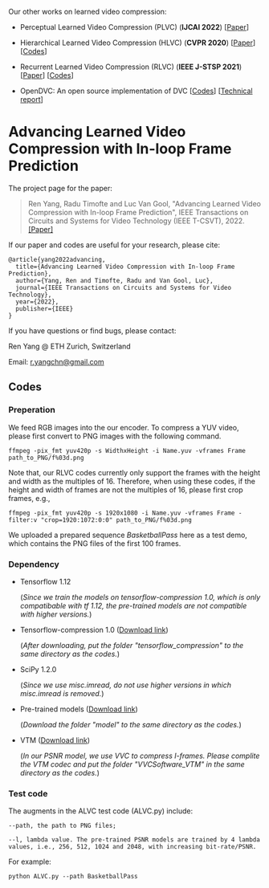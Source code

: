 Our other works on learned video compression:

- Perceptual Learned Video Compression (PLVC) (**IJCAI 2022**) [[Paper](https://arxiv.org/abs/2109.03082)]

- Hierarchical Learned Video Compression (HLVC) (**CVPR 2020**) [[Paper](https://arxiv.org/abs/2003.01966)] [[Codes](https://github.com/RenYang-home/HLVC)]

- Recurrent Learned Video Compression (RLVC) (**IEEE J-STSP 2021**) [[Paper](https://ieeexplore.ieee.org/abstract/document/9288876)] [[Codes](https://github.com/RenYang-home/RLVC)]

- OpenDVC: An open source implementation of DVC [[Codes](https://github.com/RenYang-home/OpenDVC)] [[Technical report](https://arxiv.org/abs/2006.15862)]

# Advancing Learned Video Compression with In-loop Frame Prediction

The project page for the paper:

> Ren Yang, Radu Timofte and Luc Van Gool, "Advancing Learned Video Compression with In-loop Frame Prediction", IEEE Transactions on Circuits and Systems for Video Technology (IEEE T-CSVT), 2022. [[Paper]](https://ieeexplore.ieee.org/abstract/document/9950550)

If our paper and codes are useful for your research, please cite:
```
@article{yang2022advancing,
  title={Advancing Learned Video Compression with In-loop Frame Prediction},
  author={Yang, Ren and Timofte, Radu and Van Gool, Luc},
  journal={IEEE Transactions on Circuits and Systems for Video Technology},
  year={2022},
  publisher={IEEE}
}
```

If you have questions or find bugs, please contact:

Ren Yang @ ETH Zurich, Switzerland   

Email: r.yangchn@gmail.com

## Codes

### Preperation

We feed RGB images into the our encoder. To compress a YUV video, please first convert to PNG images with the following command.

```
ffmpeg -pix_fmt yuv420p -s WidthxHeight -i Name.yuv -vframes Frame path_to_PNG/f%03d.png
```

Note that, our RLVC codes currently only support the frames with the height and width as the multiples of 16. Therefore, when using these codes, if the height and width of frames are not the multiples of 16, please first crop frames, e.g.,

```
ffmpeg -pix_fmt yuv420p -s 1920x1080 -i Name.yuv -vframes Frame -filter:v "crop=1920:1072:0:0" path_to_PNG/f%03d.png
```

We uploaded a prepared sequence *BasketballPass* here as a test demo, which contains the PNG files of the first 100 frames. 

### Dependency

- Tensorflow 1.12
  
  (*Since we train the models on tensorflow-compression 1.0, which is only compatibable with tf 1.12, the pre-trained models are not compatible with higher versions.*)

- Tensorflow-compression 1.0 ([Download link](https://github.com/tensorflow/compression/releases/tag/v1.0))

  (*After downloading, put the folder "tensorflow_compression" to the same directory as the codes.*)
  
- SciPy 1.2.0

  (*Since we use misc.imread, do not use higher versions in which misc.imread is removed.*)

- Pre-trained models ([Download link]())

  (*Download the folder "model" to the same directory as the codes.*)

- VTM ([Download link](https://vcgit.hhi.fraunhofer.de/jvet/VVCSoftware_VTM))

  (*In our PSNR model, we use VVC to compress I-frames. Please complite the VTM codec and put the folder "VVCSoftware_VTM" in the same directory as the codes.*)
  
### Test code

The augments in the ALVC test code (ALVC.py) include:

```
--path, the path to PNG files;

--l, lambda value. The pre-trained PSNR models are trained by 4 lambda values, i.e., 256, 512, 1024 and 2048, with increasing bit-rate/PSNR. 
```
For example:
```
python ALVC.py --path BasketballPass
```
